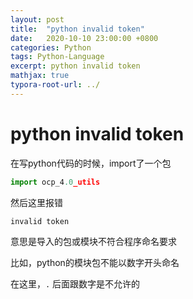 ```yaml
---
layout: post
title:  "python invalid token"
date:   2020-10-10 23:00:00 +0800
categories: Python
tags: Python-Language
excerpt: python invalid token
mathjax: true
typora-root-url: ../
---
```


# python invalid token

在写python代码的时候，import了一个包

```python
import ocp_4.0_utils
```

然后这里报错

```
invalid token
```

意思是导入的包或模块不符合程序命名要求

比如，python的模块包不能以数字开头命名

在这里，`.` 后面跟数字是不允许的